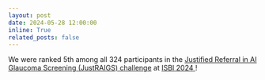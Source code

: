 ```yaml
---
layout: post
date: 2024-05-28 12:00:00
inline: True
related_posts: false
---
```

We were ranked 5th among all 324 participants in the <a href='https://justraigs.grand-challenge.org/'> Justified Referral in AI Glaucoma Screening (JustRAIGS) challenge</a> at <a href='https://biomedicalimaging.org/2024/'> ISBI 2024 </a>!
